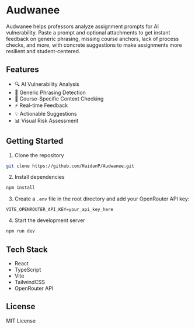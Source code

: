 # Audwanee

Audwanee helps professors analyze assignment prompts for AI vulnerability. Paste a prompt and optional attachments to get instant feedback on generic phrasing, missing course anchors, lack of process checks, and more, with concrete suggestions to make assignments more resilient and student-centered.

## Features

- 🔍 AI Vulnerability Analysis
- 📝 Generic Phrasing Detection
- 🎯 Course-Specific Context Checking
- ⚡ Real-time Feedback
- 💡 Actionable Suggestions
- 📊 Visual Risk Assessment

## Getting Started

1. Clone the repository
```bash
git clone https://github.com/HaidanP/Audwanee.git
```

2. Install dependencies
```bash
npm install
```

3. Create a `.env` file in the root directory and add your OpenRouter API key:
```
VITE_OPENROUTER_API_KEY=your_api_key_here
```

4. Start the development server
```bash
npm run dev
```

## Tech Stack

- React
- TypeScript
- Vite
- TailwindCSS
- OpenRouter API

## License

MIT License